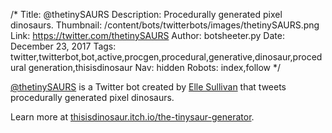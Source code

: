 /*
Title: @thetinySAURS
Description: Procedurally generated pixel dinosaurs.
Thumbnail: /content/bots/twitterbots/images/thetinySAURS.png
Link: https://twitter.com/thetinySAURS
Author: botsheeter.py
Date: December 23, 2017
Tags: twitter,twitterbot,bot,active,procgen,procedural,generative,dinosaur,procedural generation,thisisdinosaur
Nav: hidden
Robots: index,follow
*/

[@thetinySAURS](https://twitter.com/thetinySAURS) is a Twitter bot created by [Elle Sullivan](https://twitter.com/THISISDINOSAUR) that tweets procedurally generated pixel dinosaurs.

Learn more at [thisisdinosaur.itch.io/the-tinysaur-generator](https://thisisdinosaur.itch.io/the-tinysaur-generator).
